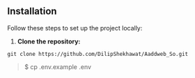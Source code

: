 ## Installation

Follow these steps to set up the project locally:

1. **Clone the repository:**

``git clone https://github.com/DilipShekhawat/Aaddweb_So.git``
> $ cp .env.example .env



